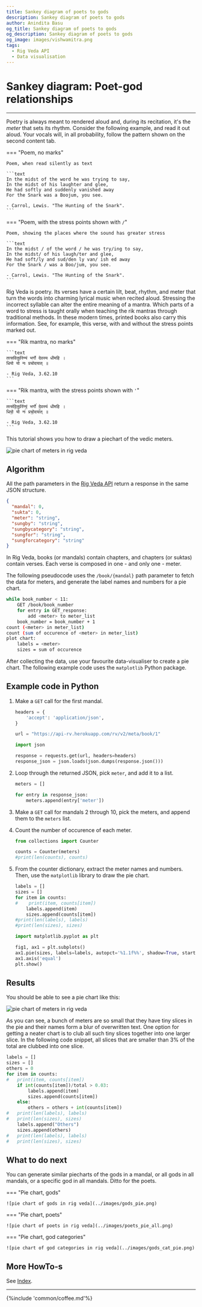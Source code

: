 ```yaml
---
title: Sankey diagram of poets to gods
description: Sankey diagram of poets to gods
author: Anindita Basu
og_title: Sankey diagram of poets to gods
og_description: Sankey diagram of poets to gods
og_image: images/vishwamitra.png
tags:
  - Rig Veda API
  - Data visualisation
---
```


# Sankey diagram: Poet-god relationships

<hr/>

Poetry is always meant to rendered aloud and, during its recitation, it's the _meter_ that sets its rhythm. Consider the following example, and read it out aloud. Your vocals will, in all probability, follow the pattern shown on the second content tab. 

=== "Poem, no marks"

    Poem, when read silently as text

    ```text
    In the midst of the word he was trying to say,
    In the midst of his laughter and glee,
    He had softly and suddenly vanished away
    For the Snark was a Boojum, you see.

    - Carrol, Lewis. "The Hunting of the Snark".
    ```

=== "Poem, with the stress points shown with `/`"

    Poem, showing the places where the sound has greater stress 

    ```text
    In the midst / of the word / he was try/ing to say,
    In the midst/ of his laugh/ter and glee,
    He had soft/ly and sud/den ly van/ ish ed away
    For the Snark / was a Boo/jum, you see.

    - Carrol, Lewis. "The Hunting of the Snark".
    ```

Rig Veda is poetry. Its verses have a certain lilt, beat, rhythm, and meter that turn the words into charming lyrical music when recited aloud. Stressing the incorrect syllable can alter the entire meaning of a mantra. Which parts of a word to stress is taught orally when teaching the rik mantras through traditional methods. In these modern times, printed books also carry this information.  See, for example, this verse, with and without the stress points marked out.

=== "Rik mantra, no marks"

    ```text
    तत्सवितुर्वरेण्यं भर्गो देवस्य धीमहि ।
    धियो यो नः प्रचोदयात् ॥

    - Rig Veda, 3.62.10
    ```

=== "Rik mantra, with the stress points shown with `'`"

    ```text
    तत्स॑वि॒तुर्वरे॑ण्यं॒ भर्गो॑ दे॒वस्य॑ धीमहि ।
    धियो॒ यो नः॑ प्रचो॒दया॑त् ॥
    
	- Rig Veda, 3.62.10
    ```

This tutorial shows you how to draw a piechart of the vedic meters.

![pie chart of meters in rig veda](../images/meters_pie.png)

## Algorithm

All the path parameters in the [Rig Veda API](api_rv.md) return a response in the same JSON structure.

```json
{
  "mandal": 0,
  "sukta": 0,
  "meter": "string",
  "sungby": "string",
  "sungbycategory": "string",
  "sungfor": "string",
  "sungforcategory": "string"
}
```

In Rig Veda, books (or mandals) contain chapters, and chapters (or suktas) contain verses. Each verse is composed in one - and only one - meter. 

The following pseudocode uses the `/book/{mandal}` path parameter to fetch the data for meters, and generate the label names and numbers for a pie chart.

```bash
while book_number < 11:
	GET /book/book_number
	for entry in GET_response:
		add <meter> to meter_list
	book_number = book_number + 1
count (<meter> in meter_list)
count (sum of occurence of <meter> in meter_list)
plot chart:
	labels = <meter>
	sizes = sum of occurence
```

After collecting the data, use your favourite data-visualiser to create a pie chart. The following example code uses the `matplotlib` Python package.

## Example code in Python

1.  Make a `GET` call for the first mandal.

    ```python
	headers = {
	    'accept': 'application/json',
	}

	url = "https://api-rv.herokuapp.com/rv/v2/meta/book/1"

	import json
	
	response = requests.get(url, headers=headers)
	response_json = json.loads(json.dumps(response.json()))
	```

1.  Loop through the returned JSON, pick `meter`, and add it to a list.

    ```python
	meters = []
	
	for entry in response_json:
		meters.append(entry['meter'])
	```

1.  Make a `GET` call for mandals 2 through 10, pick the meters, and append them to the `meters` list.
1.  Count the number of occurence of each meter.

    ```python
	from collections import Counter
	
	counts = Counter(meters)
	#print(len(counts), counts)
	```
	
1.  From the counter dictionary, extract the meter names and numbers. Then, use the `matplotlib` library to draw the pie chart.

    ```python
	labels = []
	sizes = []
	for item in counts:
	#    print(item, counts[item])
	    labels.append(item)
	    sizes.append(counts[item])
	#print(len(labels), labels)
	#print(len(sizes), sizes)
	
	import matplotlib.pyplot as plt

	fig1, ax1 = plt.subplots()
	ax1.pie(sizes, labels=labels, autopct='%1.1f%%', shadow=True, startangle=90)
	ax1.axis('equal')
	plt.show()
	```

## Results

You should be able to see a pie chart like this:

![pie chart of meters in rig veda](../images/meters_pie_all.png)

As you can see, a bunch of meters are so small that they have tiny slices in the pie and their names form a blur of overwritten text. One option for getting a neater chart is to club all such tiny slices together into one larger slice. In the following code snippet, all slices that are smaller than 3% of the total are clubbed into one slice.

```python
labels = []
sizes = []
others = 0
for item in counts:
#	print(item, counts[item])
	if int(counts[item])/total > 0.03:
	    labels.append(item)
	    sizes.append(counts[item])
	else:
	    others = others + int(counts[item])
#	print(len(labels), labels)
#	print(len(sizes), sizes)
	labels.append("Others")
	sizes.append(others)
#	print(len(labels), labels)
#	print(len(sizes), sizes)
```
	
## What to do next

You can generate similar piecharts of the gods in a mandal, or all gods in all mandals, or a specific god in all mandals. Ditto for the poets.

=== "Pie chart, gods"

    ![pie chart of gods in rig veda](../images/gods_pie.png)

=== "Pie chart, poets"

    ![pie chart of poets in rig veda](../images/poets_pie_all.png)

=== "Pie chart, god categories"

    ![pie chart of god categories in rig veda](../images/gods_cat_pie.png)

## More HowTo-s

See [Index](tags.md).

<hr/>

{%include 'common/coffee.md'%}
